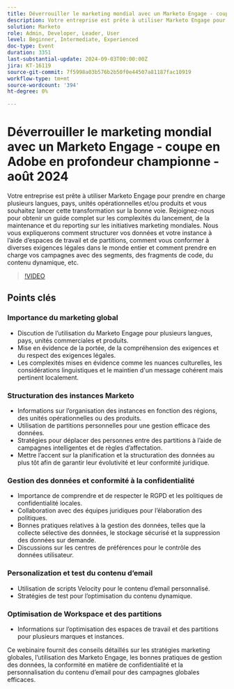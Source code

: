 ```yaml
---
title: Déverrouiller le marketing mondial avec un Marketo Engage - coupe en Adobe en profondeur championne - août 2024
description: Votre entreprise est prête à utiliser Marketo Engage pour prendre en charge plusieurs langues, pays, unités opérationnelles et/ou produits et vous souhaitez lancer cette transformation sur la bonne voie. Rejoignez-nous pour obtenir un guide complet sur les complexités du lancement, de la maintenance et du reporting sur les initiatives marketing mondiales. Nous vous expliquerons comment structurer vos données et votre instance à l’aide d’espaces de travail et de partitions, comment vous conformer à diverses exigences légales dans le monde entier et comment prendre en charge vos campagnes avec des segments, des fragments de code, du contenu dynamique, etc.
solution: Marketo
role: Admin, Developer, Leader, User
level: Beginner, Intermediate, Experienced
doc-type: Event
duration: 3351
last-substantial-update: 2024-09-03T00:00:00Z
jira: KT-16119
source-git-commit: 7f5998a03b576b2b50f0e44507a81187fac10919
workflow-type: tm+mt
source-wordcount: '394'
ht-degree: 0%

---
```



# Déverrouiller le marketing mondial avec un Marketo Engage - coupe en Adobe en profondeur championne - août 2024

Votre entreprise est prête à utiliser Marketo Engage pour prendre en charge plusieurs langues, pays, unités opérationnelles et/ou produits et vous souhaitez lancer cette transformation sur la bonne voie. Rejoignez-nous pour obtenir un guide complet sur les complexités du lancement, de la maintenance et du reporting sur les initiatives marketing mondiales. Nous vous expliquerons comment structurer vos données et votre instance à l’aide d’espaces de travail et de partitions, comment vous conformer à diverses exigences légales dans le monde entier et comment prendre en charge vos campagnes avec des segments, des fragments de code, du contenu dynamique, etc.

>[!VIDEO](https://video.tv.adobe.com/v/3433245/?learn=on)

## Points clés

### Importance du marketing global

* Discution de l’utilisation du Marketo Engage pour plusieurs langues, pays, unités commerciales et produits.
* Mise en évidence de la portée, de la compréhension des exigences et du respect des exigences légales.
* Les complexités mises en évidence comme les nuances culturelles, les considérations linguistiques et le maintien d&#39;un message cohérent mais pertinent localement.

### Structuration des instances Marketo

* Informations sur l’organisation des instances en fonction des régions, des unités opérationnelles ou des produits.
* Utilisation de partitions personnelles pour une gestion efficace des données.
* Stratégies pour déplacer des personnes entre des partitions à l’aide de campagnes intelligentes et de règles d’affectation.
* Mettre l’accent sur la planification et la structuration des données au plus tôt afin de garantir leur évolutivité et leur conformité juridique.

### Gestion des données et conformité à la confidentialité

* Importance de comprendre et de respecter le RGPD et les politiques de confidentialité locales.
* Collaboration avec des équipes juridiques pour l’élaboration des politiques.
* Bonnes pratiques relatives à la gestion des données, telles que la collecte sélective des données, le stockage sécurisé et la suppression des données sur demande.
* Discussions sur les centres de préférences pour le contrôle des données utilisateur.

### Personalization et test du contenu d’email

* Utilisation de scripts Velocity pour le contenu d’email personnalisé.
* Stratégies de test pour l’optimisation du contenu dynamique.

### Optimisation de Workspace et des partitions

* Informations sur l’optimisation des espaces de travail et des partitions pour plusieurs marques et instances.

Ce webinaire fournit des conseils détaillés sur les stratégies marketing globales, l’utilisation des Marketo Engage, les bonnes pratiques de gestion des données, la conformité en matière de confidentialité et la personnalisation du contenu d’email pour des campagnes globales efficaces.